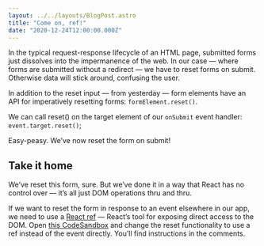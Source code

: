 ```yaml
---
layout: ../../layouts/BlogPost.astro
title: "Come on, ref!"
date: "2020-12-24T12:00:00.000Z"
---
```


In the typical request-response lifecycle of an HTML page, submitted forms just dissolves into the impermanence of the web. In our case — where forms are submitted without a redirect — we have to reset forms on submit. Otherwise data will stick around, confusing the user.

In addition to the reset input — from yesterday — form elements have an API for imperatively resetting forms: `formElement.reset()`.

We can call reset() on the target element of our `onSubmit` event handler: `event.target.reset()`;

Easy-peasy. We’ve now reset the form on submit!

## Take it home

We’ve reset this form, sure. But we’ve done it in a way that React has no control over — it’s all just DOM operations thru and thru.

If we want to reset the form in response to an event elsewhere in our app, we need to use a [React ref](https://reactjs.org/docs/refs-and-the-dom.html) — React’s tool for exposing direct access to the DOM. Open [this CodeSandbox](https://codesandbox.io/s/imperative-reset-on-submit-xsqv0?file=/src/App.js) and change the reset functionality to use a ref instead of the event directly. You’ll find instructions in the comments.
